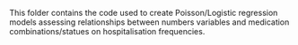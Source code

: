 This folder contains the code used to create Poisson/Logistic regression models assessing relationships between numbers variables and medication combinations/statues on hospitalisation frequencies.
